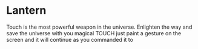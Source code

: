 # Lantern

Touch is the most powerful weapon in the universe. Enlighten the way and save the universe with you magical TOUCH
just paint a gesture on the screen and it will continue as you commanded it to
